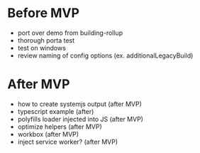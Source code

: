 # Before MVP

- port over demo from building-rollup
- thorough porta test
- test on windows
- review naming of config options (ex. additionalLegacyBuild)

# After MVP

- how to create systemjs output (after MVP)
- typescript example (after)
- polyfills loader injected into JS (after MVP)
- optimize helpers (after MVP)
- workbox (after MVP)
- inject service worker? (after MVP)
